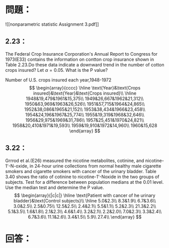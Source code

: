 # 問題：
![[nonparametric statistic Assignment 3.pdf]]
## 2.23：
The Federal Crop Insurance Corporation's Annual Report to Congress for 1973(E33) contains the information on contton crop insurance shown in Table 2.23.Do these data indicate a downward trend in the number of cotton crops insured? Let $\alpha=0.05$. What is the P value?

Number of U.S. crops insured each year,1948-1972
$$
\begin{array}{cccc}
\hline
\text{Year}&\text{Crops insured}&\text{Year}&\text{Crops insured}\\
\hline
1948&19,479&1961&15,375\\
1949&26,667&1962&21,312\\
1950&63,969&1963&26,526\\
1951&57,715&1964&24,865\\
1952&38,086&1965&21,152\\
1953&38,434&1966&23,458\\
1954&24,196&1967&25,774\\
1955&19,319&1968&32,646\\
1956&29,975&1969&31,786\\
1957&25,451&1970&24,821\\
1958&20,410&1971&19,593\\
1959&19,910&1972&14,960\\
1960&15,628
\end{array}
$$
## 3.22：
Grrrod et al.(E26) measured the nicotine metabolites, cotinine, and nicotine-1'-N-oxide, in 24-hour urine collections from normal healthy male cigarette smokers and cigarette smokers with cancer of the urinary bladder. Table 3.40 shows the ratio of cotinine to nicotine-1'-Noxide in the two groups of subjects. Test for a difference between population medians at the 0.01 level. Use the median test and determine the P value.
$$
\begin{array}{|c|c|}
\hline
\text{Patient with cancer of he urinary bladder}&\text{Control subjects}\\
\hline
5.0&2.3\\
8.3&1.9\\
6.7&3.6\\
3.0&2.5\\
2.5&0.75\\
12.5&2.5\\
2.4&2.1\\
5.5&1.1\\
5.2&2.3\\
21.3&2.2\\
5.1&3.5\\
1.6&1.8\\
2.1&2.3\\
4.6&1.4\\
3.2&2.1\\
2.2&2.0\\
7.0&2.3\\
3.3&2.4\\
6.7&3.6\\
11.1&2.6\\
3.4&1.5\\
5.9\\
27.4\\
\end{array}
$$
# 回答：